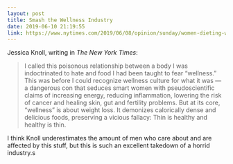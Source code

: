 ```yaml
---
layout: post
title: Smash the Wellness Industry
date: 2019-06-10 21:19:55
link: https://www.nytimes.com/2019/06/08/opinion/sunday/women-dieting-wellness.html
---
```


Jessica Knoll, writing in *The New York Times*:

> I called this poisonous relationship between a body I was indoctrinated to hate and food I had been taught to fear “wellness.” This was before I could recognize wellness culture for what it was — a dangerous con that seduces smart women with pseudoscientific claims of increasing energy, reducing inflammation, lowering the risk of cancer and healing skin, gut and fertility problems. But at its core, “wellness” is about weight loss. It demonizes calorically dense and delicious foods, preserving a vicious fallacy: Thin is healthy and healthy is thin.

I think Knoll underestimates the amount of men who care about and are affected by this stuff, but this is such an excellent takedown of a horrid industry.s